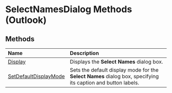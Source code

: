 
# SelectNamesDialog Methods (Outlook)

## Methods



|**Name**|**Description**|
|:-----|:-----|
|[Display](a689dfca-e4f7-f1c0-03a1-71e7d7e310b7.md)|Displays the  **Select Names** dialog box.|
|[SetDefaultDisplayMode](d6df1ad3-22b1-bda1-532a-a3bd34aa4ad1.md)|Sets the default display mode for the  **Select Names** dialog box, specifying its caption and button labels.|
